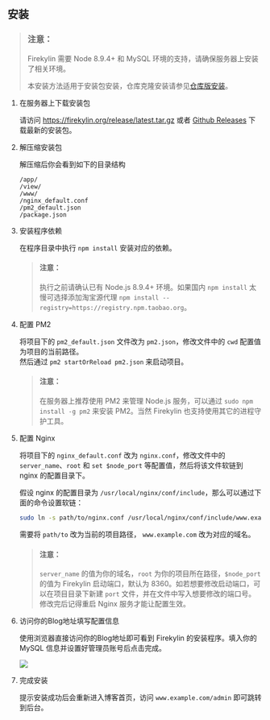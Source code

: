 ## 安装

> ### 注意：
> Firekylin 需要 Node 8.9.4+ 和 MySQL 环境的支持，请确保服务器上安装了相关环境。
>
> 本安装方法适用于安装包安装，仓库克隆安装请参见[仓库版安装](https://github.com/75team/firekylin/wiki/仓库版安装)。

1. 在服务器上下载安装包
  
    请访问 https://firekylin.org/release/latest.tar.gz 或者 [Github Releases](https://github.com/75team/firekylin/releases) 下载最新的安装包。

2. 解压缩安装包

    解压缩后你会看到如下的目录结构

    ```
    /app/
    /view/
    /www/
    /nginx_default.conf
    /pm2_default.json
    /package.json
    ```

3. 安装程序依赖

    在程序目录中执行 `npm install` 安装对应的依赖。

    > #### 注意：
    > 执行之前请确认已有 Node.js 8.9.4+ 环境。如果国内 `npm install` 太慢可选择添加淘宝源代理 `npm install --registry=https://registry.npm.taobao.org`。
  
4. 配置 PM2
  
    将项目下的 `pm2_default.json` 文件改为 `pm2.json`，修改文件中的 `cwd` 配置值为项目的当前路径。  
    然后通过 `pm2 startOrReload pm2.json` 来启动项目。

    > #### 注意：
    > 在服务器上推荐使用 PM2 来管理 Node.js 服务，可以通过 `sudo npm install -g pm2` 来安装 PM2。当然 Firekylin 也支持使用其它的进程守护工具。

5. 配置 Nginx

    将项目下的 `nginx_default.conf` 改为 `nginx.conf`，修改文件中的 `server_name`、`root` 和 `set $node_port` 等配置值，然后将该文件软链到 nginx 的配置目录下。

    假设 nginx 的配置目录为 `/usr/local/nginx/conf/include`，那么可以通过下面的命令设置软链：

    ```sh
    sudo ln -s path/to/nginx.conf /usr/local/nginx/conf/include/www.example.com.conf
    ```

    需要将 `path/to` 改为当前的项目路径， `www.example.com` 改为对应的域名。

    > #### 注意：
    > `server_name` 的值为你的域名，`root` 为你的项目所在路径，`$node_port` 的值为 Firekylin 启动端口，默认为 8360。如若想要修改启动端口，可以在项目目录下新建 `port` 文件，并在文件中写入想要修改的端口号。
    > 修改完后记得重启 Nginx 服务才能让配置生效。

6. 访问你的Blog地址填写配置信息

    使用浏览器直接访问你的Blog地址即可看到 Firekylin 的安装程序。填入你的 MySQL 信息并设置好管理员账号后点击完成。

    ![](http://p0.qhimg.com/t01213812a02a4b8958.png)

7. 完成安装

    提示安装成功后会重新进入博客首页，访问 `www.example.com/admin` 即可跳转到后台。
